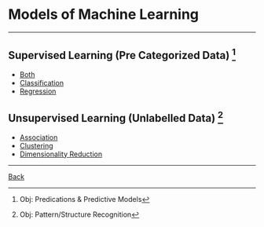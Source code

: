 # Models of Machine Learning

---

<!--Task Driven-->

## Supervised Learning (Pre Categorized Data) [^obj1]

- [Both](./SupLearn/Both.md)
- [Classification](./SupLearn/Classification.md)
- [Regression](./SupLearn/Regression.md)

<!--Data Driven-->

## Unsupervised Learning (Unlabelled Data) [^obj2]

- [Association](./UnSupLearn/Associat.md)
- [Clustering](./UnSupLearn/Cluster.md)
- [Dimensionality Reduction](./UnSupLearn/DimeRedu.md)

---

[Back](./../readme.md)

[^obj1]: Obj: Predications & Predictive Models
[^obj2]: Obj: Pattern/Structure Recognition
